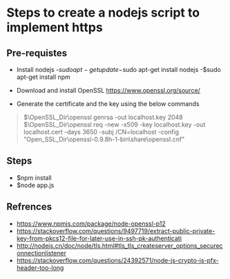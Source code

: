 # Steps to create a nodejs script to implement https 

## Pre-requistes
- Install nodejs
 -$sudo apt-get update
 -$sudo apt-get install nodejs
 -$sudo apt-get install npm
	
- Download and install OpenSSL https://www.openssl.org/source/
- Generate the certificate and the key using the below commands
>$\OpenSSL_Dir\openssl genrsa -out localhost.key 2048<br>
>$\OpenSSL_Dir\openssl req -new -x509 -key localhost.key -out localhost.cert -days 3650 -subj /CN=localhost -config "Open_SSL_Dir\openssl-0.9.8h-1-bin\share\openssl.cnf"
	
## Steps

- $npm install
- $node app.js
	

## Refrences
- https://www.npmjs.com/package/node-openssl-p12
- https://stackoverflow.com/questions/9497719/extract-public-private-key-from-pkcs12-file-for-later-use-in-ssh-pk-authenticati
- http://nodejs.cn/doc/node/tls.html#tls_tls_createserver_options_secureconnectionlistener
- https://stackoverflow.com/questions/24392571/node-js-crypto-js-pfx-header-too-long
